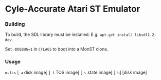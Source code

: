 # Cyle-Accurate Atari ST Emulator

### Building

To build, the SDL library must be installed.  E.g. `apt-get install libsdl1.2-dev`.

Set `-DDEBUG=1` in `CFLAGS` to boot into a MonST clone.

### Usage

`ostis` [`-a` disk image] [`-t` TOS image] [`-s` state image] [`-h`] [disk image]
